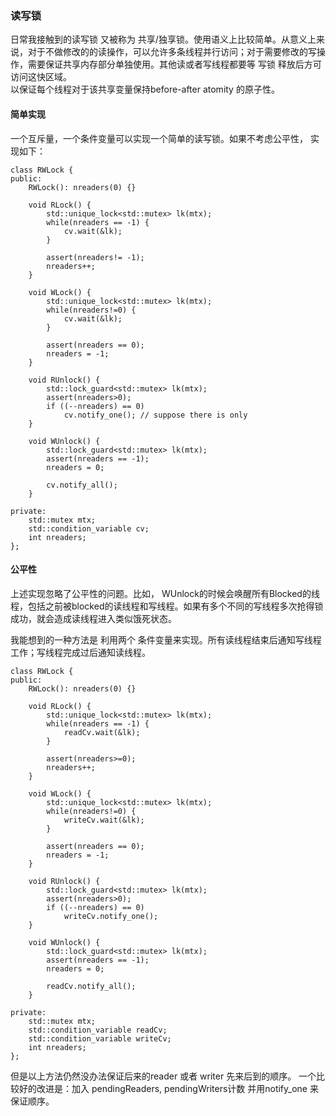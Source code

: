 ### 读写锁

日常我接触到的读写锁 又被称为 共享/独享锁。使用语义上比较简单。从意义上来说，对于不做修改的的读操作，可以允许多条线程并行访问；对于需要修改的写操作，需要保证共享内存部分单独使用。其他读或者写线程都要等 写锁 释放后方可访问这快区域。  
以保证每个线程对于该共享变量保持before-after atomity 的原子性。

#### 简单实现

一个互斥量，一个条件变量可以实现一个简单的读写锁。如果不考虑公平性， 实现如下：

```
class RWLock {
public:
    RWLock(): nreaders(0) {}

    void RLock() {
        std::unique_lock<std::mutex> lk(mtx);
        while(nreaders == -1) {
            cv.wait(&lk);
        }

        assert(nreaders!= -1);
        nreaders++;
    }

    void WLock() {
        std::unique_lock<std::mutex> lk(mtx);
        while(nreaders!=0) {
            cv.wait(&lk);
        }

        assert(nreaders == 0);
        nreaders = -1;
    }

    void RUnlock() {
        std::lock_guard<std::mutex> lk(mtx);
        assert(nreaders>0);
        if ((--nreaders) == 0) 
            cv.notify_one(); // suppose there is only 
    }

    void WUnlock() {
        std::lock_guard<std::mutex> lk(mtx);
        assert(nreaders == -1);
        nreaders = 0;

        cv.notify_all();
    }

private:
    std::mutex mtx;
    std::condition_variable cv;
    int nreaders;
};
```

#### 公平性

上述实现忽略了公平性的问题。比如， WUnlock的时候会唤醒所有Blocked的线程，包括之前被blocked的读线程和写线程。如果有多个不同的写线程多次抢得锁成功，就会造成读线程进入类似饿死状态。

我能想到的一种方法是 利用两个 条件变量来实现。所有读线程结束后通知写线程工作；写线程完成过后通知读线程。

```
class RWLock {
public:
    RWLock(): nreaders(0) {}

    void RLock() {
        std::unique_lock<std::mutex> lk(mtx);
        while(nreaders == -1) {
            readCv.wait(&lk);
        }

        assert(nreaders>=0);
        nreaders++;
    }

    void WLock() {
        std::unique_lock<std::mutex> lk(mtx);
        while(nreaders!=0) {
            writeCv.wait(&lk);
        }

        assert(nreaders == 0);
        nreaders = -1;
    }

    void RUnlock() {
        std::lock_guard<std::mutex> lk(mtx);
        assert(nreaders>0);
        if ((--nreaders) == 0) 
            writeCv.notify_one();
    }

    void WUnlock() {
        std::lock_guard<std::mutex> lk(mtx);
        assert(nreaders == -1);
        nreaders = 0;

        readCv.notify_all();
    }

private:
    std::mutex mtx;
    std::condition_variable readCv;
    std::condition_variable writeCv;
    int nreaders;
};
```

但是以上方法仍然没办法保证后来的reader 或者 writer 先来后到的顺序。 一个比较好的改进是：加入 pendingReaders, pendingWriters计数 并用notify\_one 来保证顺序。





